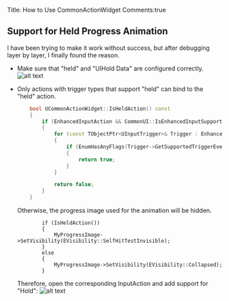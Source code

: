 Title: How to Use CommonActionWidget
Comments:true

## Support for Held Progress Animation
I have been trying to make it work without success, but after debugging layer by layer, I finally found the reason.

- Make sure that "held" and "UIHold Data" are configured correctly.
    ![alt text](../../assets/images/CommonActionWidget_image.png)
- Only actions with trigger types that support "held" can bind to the "held" action.

    ```cpp
        bool UCommonActionWidget::IsHeldAction() const
        {
            if (EnhancedInputAction && CommonUI::IsEnhancedInputSupportEnabled())
            {
                for (const TObjectPtr<UInputTrigger>& Trigger : EnhancedInputAction->Triggers)
                {
                    if (EnumHasAnyFlags(Trigger->GetSupportedTriggerEvents(), ETriggerEventsSupported::Ongoing))
                    {
                        return true;
                    }
                }

                return false;
            }
        }
    ```
    Otherwise, the progress image used for the animation will be hidden.
    ```
            if (IsHeldAction())
            {
                MyProgressImage->SetVisibility(EVisibility::SelfHitTestInvisible);
            }
            else
            {
                MyProgressImage->SetVisibility(EVisibility::Collapsed);
            }
    ```
    Therefore, open the corresponding InputAction and add support for "Hold":
    ![alt text](../../assets/images/CommonActionWidget_image-1.png)